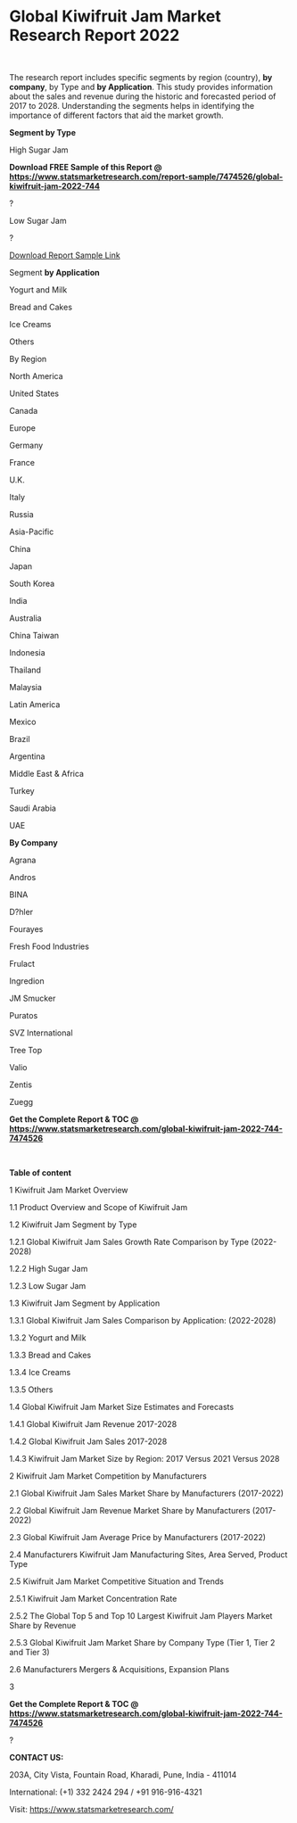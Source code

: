 <h1>Global Kiwifruit Jam Market Research Report 2022</h1><br/><p>The research report includes specific segments by region (country), <strong>by company</strong>, by Type and <strong>by Application</strong>. This study provides information about the sales and revenue during the historic and forecasted period of 2017 to 2028. Understanding the segments helps in identifying the importance of different factors that aid the market growth.</p>
 
 
 
 <p><strong>Segment by Type</strong></p>
 
 
 
 <p>High Sugar Jam</p>
 
 
 
 <div><b>Download FREE Sample of this Report @ <a href="https://www.statsmarketresearch.com/download-free-sample/7474526/global-kiwifruit-jam-2022-744">https://www.statsmarketresearch.com/report-sample/7474526/global-kiwifruit-jam-2022-744</a></b></div>
 
 
 
 <p>? </p>
 
 
 
 <p>Low Sugar Jam</p>
 
 
 
 <p>? </p>
 
 
 
 <p><a href="https://www.statsmarketresearch.com/download-free-sample/7474526/global-kiwifruit-jam-2022-744">Download Report Sample Link</a></p>
 
 
 
 <p>Segment <strong>by Application</strong></p>
 
 
 
 <p>Yogurt and Milk</p>
 
 
 
 <p>Bread and Cakes</p>
 
 
 
 <p>Ice Creams</p>
 
 
 
 <p>Others</p>
 
 
 
 <p>By Region</p>
 
 
 
 <p>North America</p>
 
 
 
 <p>United States</p>
 
 
 
 <p>Canada</p>
 
 
 
 <p>Europe</p>
 
 
 
 <p>Germany</p>
 
 
 
 <p>France</p>
 
 
 
 <p>U.K.</p>
 
 
 
 <p>Italy</p>
 
 
 
 <p>Russia</p>
 
 
 
 <p>Asia-Pacific</p>
 
 
 
 <p>China</p>
 
 
 
 <p>Japan</p>
 
 
 
 <p>South Korea</p>
 
 
 
 <p>India</p>
 
 
 
 <p>Australia</p>
 
 
 
 <p>China Taiwan</p>
 
 
 
 <p>Indonesia</p>
 
 
 
 <p>Thailand</p>
 
 
 
 <p>Malaysia</p>
 
 
 
 <p>Latin America</p>
 
 
 
 <p>Mexico</p>
 
 
 
 <p>Brazil</p>
 
 
 
 <p>Argentina</p>
 
 
 
 <p>Middle East & Africa</p>
 
 
 
 <p>Turkey</p>
 
 
 
 <p>Saudi Arabia</p>
 
 
 
 <p>UAE</p>
 
 
 
 <p><strong>By Company</strong></p>
 
 
 
 <p>Agrana</p>
 
 
 
 <p>Andros</p>
 
 
 
 <p>BINA</p>
 
 
 
 <p>D?hler</p>
 
 
 
 <p>Fourayes</p>
 
 
 
 <p>Fresh Food Industries</p>
 
 
 
 <p>Frulact</p>
 
 
 
 <p>Ingredion</p>
 
 
 
 <p>JM Smucker</p>
 
 
 
 <p>Puratos</p>
 
 
 
 <p>SVZ International</p>
 
 
 
 <p>Tree Top</p>
 
 
 
 <p>Valio</p>
 
 
 
 <p>Zentis</p>
 
 
 
 <p>Zuegg</p>
 
 
 
 <div><b>Get the Complete Report & TOC @ <a href="https://www.statsmarketresearch.com/global-kiwifruit-jam-2022-744-7474526">https://www.statsmarketresearch.com/global-kiwifruit-jam-2022-744-7474526</a></b></div>
 
 
 
 <p><br />
 
 <b>Table of content</b></p>
 
 
 
 <p>1 Kiwifruit Jam Market Overview<br />
 
 1.1 Product Overview and Scope of Kiwifruit Jam<br />
 
 1.2 Kiwifruit Jam Segment by Type<br />
 
 1.2.1 Global Kiwifruit Jam Sales Growth Rate Comparison by Type (2022-2028)<br />
 
 1.2.2 High Sugar Jam<br />
 
 1.2.3 Low Sugar Jam<br />
 
 1.3 Kiwifruit Jam Segment by Application<br />
 
 1.3.1 Global Kiwifruit Jam Sales Comparison by Application: (2022-2028)<br />
 
 1.3.2 Yogurt and Milk<br />
 
 1.3.3 Bread and Cakes<br />
 
 1.3.4 Ice Creams<br />
 
 1.3.5 Others<br />
 
 1.4 Global Kiwifruit Jam Market Size Estimates and Forecasts<br />
 
 1.4.1 Global Kiwifruit Jam Revenue 2017-2028<br />
 
 1.4.2 Global Kiwifruit Jam Sales 2017-2028<br />
 
 1.4.3 Kiwifruit Jam Market Size by Region: 2017 Versus 2021 Versus 2028<br />
 
 2 Kiwifruit Jam Market Competition by Manufacturers<br />
 
 2.1 Global Kiwifruit Jam Sales Market Share by Manufacturers (2017-2022)<br />
 
 2.2 Global Kiwifruit Jam Revenue Market Share by Manufacturers (2017-2022)<br />
 
 2.3 Global Kiwifruit Jam Average Price by Manufacturers (2017-2022)<br />
 
 2.4 Manufacturers Kiwifruit Jam Manufacturing Sites, Area Served, Product Type<br />
 
 2.5 Kiwifruit Jam Market Competitive Situation and Trends<br />
 
 2.5.1 Kiwifruit Jam Market Concentration Rate<br />
 
 2.5.2 The Global Top 5 and Top 10 Largest Kiwifruit Jam Players Market Share by Revenue<br />
 
 2.5.3 Global Kiwifruit Jam Market Share by Company Type (Tier 1, Tier 2 and Tier 3)<br />
 
 2.6 Manufacturers Mergers & Acquisitions, Expansion Plans<br />
 
 3</p>
 
 
 
 <div><b>Get the Complete Report & TOC @ <a href="https://www.statsmarketresearch.com/global-kiwifruit-jam-2022-744-7474526">https://www.statsmarketresearch.com/global-kiwifruit-jam-2022-744-7474526</a></b></div>
 
 
 
 <p>? </p>
 
 
 
 <p><b>CONTACT US:</b><br />
 
 203A, City Vista, Fountain Road, Kharadi, Pune, India - 411014<br />
 
 International: (+1) 332 2424 294 / +91 916-916-4321<br />
 
 Visit: <a href="https://www.statsmarketresearch.com/">https://www.statsmarketresearch.com/</a></p>